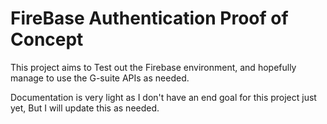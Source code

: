 # FireBase Authentication Proof of Concept

This project aims to Test out the Firebase environment, and hopefully manage to use the G-suite APIs as needed.

Documentation is very light as I don't have an end goal for this project just yet, But I will update this as needed.
